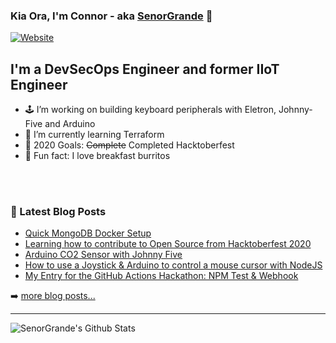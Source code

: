 ### Kia Ora, I'm Connor - aka [SenorGrande][website] 👋

[![Website](https://img.shields.io/website?label=senorgrande.github.io&style=for-the-badge&url=https%3A%2F%2Fsenorgrande.github.io)](https://senorgrande.github.io)

## I'm a DevSecOps Engineer and former IIoT Engineer

- 🕹️ I’m working on building keyboard peripherals with Eletron, Johnny-Five and Arduino
- 🔭 I’m currently learning Terraform
- 🥅 2020 Goals: ~~Complete~~ Completed Hacktoberfest
- 🌯 Fun fact: I love breakfast burritos

<br />
<br />

### 📕 Latest Blog Posts

<!-- BLOG-POST-LIST:START -->
- [Quick MongoDB Docker Setup](https://medium.com/@connor-hewett/quick-mongodb-docker-setup-d1959c8fc8f2?source=rss-1b88832fa9b8------2)
- [Learning how to contribute to Open Source from Hacktoberfest 2020](https://medium.com/@connor-hewett/learning-how-to-contribute-to-open-source-from-hacktoberfest-2020-38cb3beeb47a?source=rss-1b88832fa9b8------2)
- [Arduino CO2 Sensor with Johnny Five](https://medium.com/@connor-hewett/arduino-co2-sensor-with-johnny-five-94993a3dfd2f?source=rss-1b88832fa9b8------2)
- [️How to use a Joystick & Arduino to control a mouse cursor with NodeJS](https://medium.com/@connor-hewett/%EF%B8%8Fhow-to-use-a-joystick-arduino-to-control-a-mouse-cursor-with-nodejs-c3b19be17764?source=rss-1b88832fa9b8------2)
- [My Entry for the GitHub Actions Hackathon: NPM Test & Webhook](https://medium.com/@connor-hewett/my-entry-for-the-github-actions-hackathon-npm-test-webhook-5c50516af3b9?source=rss-1b88832fa9b8------2)
<!-- BLOG-POST-LIST:END -->

➡️ [more blog posts...](https://medium.com/@hewett.j.connor)

---

<img align="left" alt="SenorGrande's Github Stats" src="https://github-readme-stats.codestackr.vercel.app/api?username=SenorGrande&show_icons=true&hide_border=true" />


[website]: https://senorgrande.github.io
